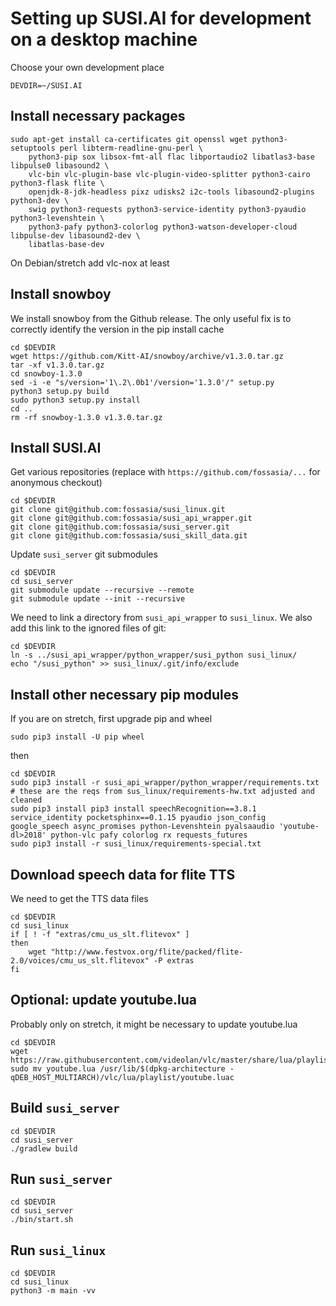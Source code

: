 
Setting up SUSI.AI for development on a desktop machine
=======================================================

Choose your own development place
```
DEVDIR=~/SUSI.AI
```

Install necessary packages
--------------------------

```
sudo apt-get install ca-certificates git openssl wget python3-setuptools perl libterm-readline-gnu-perl \
	python3-pip sox libsox-fmt-all flac libportaudio2 libatlas3-base libpulse0 libasound2 \
	vlc-bin vlc-plugin-base vlc-plugin-video-splitter python3-cairo python3-flask flite \
	openjdk-8-jdk-headless pixz udisks2 i2c-tools libasound2-plugins python3-dev \
	swig python3-requests python3-service-identity python3-pyaudio python3-levenshtein \
	python3-pafy python3-colorlog python3-watson-developer-cloud libpulse-dev libasound2-dev \
	libatlas-base-dev
```

On Debian/stretch add vlc-nox at least


Install snowboy
---------------

We install snowboy from the Github release. The only useful fix is to
correctly identify the version in the pip install cache
```
cd $DEVDIR
wget https://github.com/Kitt-AI/snowboy/archive/v1.3.0.tar.gz
tar -xf v1.3.0.tar.gz
cd snowboy-1.3.0
sed -i -e "s/version='1\.2\.0b1'/version='1.3.0'/" setup.py
python3 setup.py build
sudo python3 setup.py install
cd ..
rm -rf snowboy-1.3.0 v1.3.0.tar.gz
```


Install SUSI.AI
---------------

Get various repositories (replace with `https://github.com/fossasia/...` for anonymous checkout)
```
cd $DEVDIR
git clone git@github.com:fossasia/susi_linux.git
git clone git@github.com:fossasia/susi_api_wrapper.git
git clone git@github.com:fossasia/susi_server.git
git clone git@github.com:fossasia/susi_skill_data.git
```

Update `susi_server` git submodules
```
cd $DEVDIR
cd susi_server
git submodule update --recursive --remote
git submodule update --init --recursive
```

We need to link a directory from `susi_api_wrapper` to `susi_linux`.
We also add this link to the ignored files of git:
```
cd $DEVDIR
ln -s ../susi_api_wrapper/python_wrapper/susi_python susi_linux/
echo "/susi_python" >> susi_linux/.git/info/exclude
```

Install other necessary pip modules
-----------------------------------
If you are on stretch, first upgrade pip and wheel
```
sudo pip3 install -U pip wheel
```

then
```
cd $DEVDIR
sudo pip3 install -r susi_api_wrapper/python_wrapper/requirements.txt
# these are the reqs from sus_linux/requirements-hw.txt adjusted and cleaned
sudo pip3 install pip3 install speechRecognition==3.8.1 service_identity pocketsphinx==0.1.15 pyaudio json_config google_speech async_promises python-Levenshtein pyalsaaudio 'youtube-dl>2018' python-vlc pafy colorlog rx requests_futures
sudo pip3 install -r susi_linux/requirements-special.txt
```

Download speech data for flite TTS
-----------------------------------
We need to get the TTS data files
```
cd $DEVDIR
cd susi_linux
if [ ! -f "extras/cmu_us_slt.flitevox" ]
then
    wget "http://www.festvox.org/flite/packed/flite-2.0/voices/cmu_us_slt.flitevox" -P extras
fi
```

Optional: update youtube.lua
----------------------------
Probably only on stretch, it might be necessary to update youtube.lua
```
cd $DEVDIR
wget https://raw.githubusercontent.com/videolan/vlc/master/share/lua/playlist/youtube.lua
sudo mv youtube.lua /usr/lib/$(dpkg-architecture -qDEB_HOST_MULTIARCH)/vlc/lua/playlist/youtube.luac
```


Build `susi_server`
-------------------
```
cd $DEVDIR
cd susi_server
./gradlew build
```

Run `susi_server`
-----------------
```
cd $DEVDIR
cd susi_server
./bin/start.sh
```

Run `susi_linux`
----------------
```
cd $DEVDIR
cd susi_linux
python3 -m main -vv
```

